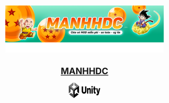 ![alt text](https://github.com/nguyenbamanh1/nguyenbamanh1/blob/main/banner.png)
<p align="center">
  <a href = "https://manhhdc.id.vn">
    <h1 align="center">MANHHDC</h1>
  </a>
  <p align ="center">
    <img src ="https://github.com/nguyenbamanh1/nguyenbamanh1/blob/main/Unity_2021.svg" width="100" height="50" align ="center"></img>
    <g>
    <path d="M14.4848 20C14.4848 20 23.5695 20 25.8229 19.4C27.0917 19.06 28.0459 18.08 28.3808 16.87C29 14.65 29 9.98 29 9.98C29 9.98 29 5.34 28.3808 3.14C28.0459 1.9 27.0917 0.94 25.8229 0.61C23.5695 0 14.4848 0 14.4848 0C14.4848 0 5.42037 0 3.17711 0.61C1.9286 0.94     0.954148 1.9 0.59888 3.14C0 5.34 0 9.98 0 9.98C0 9.98 0 14.65 0.59888 16.87C0.954148 18.08 1.9286 19.06 3.17711 19.4C5.42037 20 14.4848 20 14.4848 20Z" fill="#FF0033"></path>
    <path d="M19 10L11.5 5.75V14.25L19 10Z" fill="white"><a href="https://www.youtube.com/@MANHHDC"></path>
  </g>
  </p>
</p>
<!--
**nguyenbamanh1/nguyenbamanh1** is a ✨ _special_ ✨ repository because its `README.md` (this file) appears on your GitHub profile.

Here are some ideas to get you started:

- 🔭 I’m currently working on ...
- 🌱 I’m currently learning ...
- 👯 I’m looking to collaborate on ...
- 🤔 I’m looking for help with ...
- 💬 Ask me about ...
- 📫 How to reach me: ...
- 😄 Pronouns: ...
- ⚡ Fun fact: ...
-->
